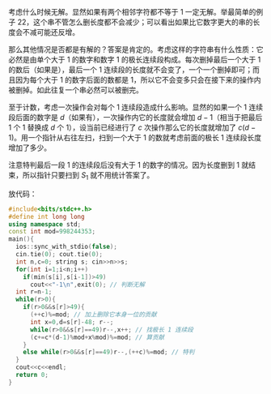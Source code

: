 考虑什么时候无解。显然如果有两个相邻字符都不等于 $1$ 一定无解。举最简单的例子 $22$，这个串不管怎么删长度都不会减少；可以看出如果比它数字更大的串的长度会不减可能还反增。

那么其他情况是否都是有解的？答案是肯定的。考虑这样的字符串有什么性质：它必然是由单个大于 $1$ 的数字和数字 $1$ 的极长连续段构成。每次删掉最后一个大于 $1$ 的数后（如果是），最后一个 $1$ 连续段的长度就不会变了，一个一个删掉即可；而且因为每个大于 $1$ 的数字后面的数都是 $1$，所以它不会变多只会在接下来的操作内被删掉。如此往复一个串必然可以被删完。

至于计数，考虑一次操作会对每个 $1$ 连续段造成什么影响。显然的如果一个 $1$ 连续段后面的数字是 $d$（如果有），一次操作内它的长度就会增加 $d-1$（相当于把最后 $1$ 个 $1$ 替换成 $d$ 个 $1$），设当前已经进行了 $c$ 次操作那么它的长度就增加了 $c(d-1)$。用一个指针从右往左扫，扫到一个大于 $1$ 的数就考虑前面的极长 $1$ 连续段长度增加了多少。

注意特判最后一段 $1$ 的连续段后没有大于 $1$ 的数字的情况。因为长度删到 $1$ 就结束，所以指针只要扫到 $S_1$ 就不用统计答案了。

放代码：

```cpp
#include<bits/stdc++.h>
#define int long long
using namespace std;
const int mod=998244353;
main(){
  ios::sync_with_stdio(false);
  cin.tie(0); cout.tie(0);
  int n,c=0; string s; cin>>n>>s;
  for(int i=1;i<n;i++)
    if(min(s[i],s[i-1])>49)
      cout<<"-1\n",exit(0); // 判断无解
  int r=n-1;
  while(r>0){
    if(r>0&&s[r]>49){
      (++c)%=mod; // 加上删除它本身一位的贡献
      int x=0,d=s[r]-48; r--;
      while(r>0&&s[r]==49)r--,x++; // 找极长 1 连续段
      (c+=c*(d-1)%mod+x%mod)%=mod; // 算贡献
    }
    else while(r>0&&s[r]==49)r--,(++c)%=mod; // 特判
  }
  cout<<c<<endl;
  return 0;
}
```